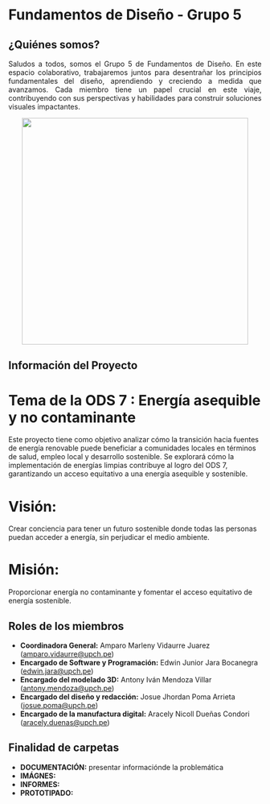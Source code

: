 # Fundamentos de Diseño - Grupo 5

## ¿Quiénes somos?
<p align="justify">
  Saludos a todos, somos el Grupo 5 de Fundamentos de Diseño. En este espacio colaborativo, trabajaremos juntos para desentrañar los principios fundamentales del diseño, aprendiendo y creciendo a medida que avanzamos. Cada miembro tiene un papel crucial en este viaje, contribuyendo con sus perspectivas y habilidades para construir soluciones visuales impactantes.
</p>

<p align="center">
  <img src="https://github.com/Paradoxeado/prototypeProject/blob/main/Im%C3%A1genes/FotoGrupal01.jpg" width="450" style="margin: auto;">
</p>

## Información del Proyecto

# Tema de la ODS 7 : Energía asequible y no contaminante
Este proyecto tiene como objetivo analizar cómo la transición hacia fuentes de energía renovable puede beneficiar a comunidades locales en términos de salud, empleo local y desarrollo sostenible. Se explorará cómo la implementación de energías limpias contribuye al logro del ODS 7, garantizando un acceso equitativo a una energía asequible y sostenible.

# Visión:
Crear conciencia para tener un futuro sostenible donde todas las personas puedan acceder a energía, sin  perjudicar el medio ambiente.

# Misión:
Proporcionar energía no contaminante y fomentar el acceso equitativo de energía sostenible.

## Roles de los miembros
- **Coordinadora General:** Amparo Marleny Vidaurre Juarez (amparo.vidaurre@upch.pe)
- **Encargado de Software y Programación:** Edwin Junior Jara Bocanegra (edwin.jara@upch.pe)
- **Encargado del modelado 3D:** Antony Iván Mendoza Villar (antony.mendoza@upch.pe)
- **Encargado del diseño y redacción:** Josue Jhordan Poma Arrieta (josue.poma@upch.pe)
- **Encargado de la manufactura digital:** Aracely Nicoll Dueñas Condori (aracely.duenas@upch.pe)

## Finalidad de carpetas
- **DOCUMENTACIÓN:** presentar informaciónde la problemática
- **IMÁGNES:**
- **INFORMES:**
- **PROTOTIPADO:**
